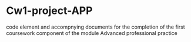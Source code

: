 # Cw1-project-APP
code element and accompnying documents for the completion of the first coursework component of the module Advanced professional practice
